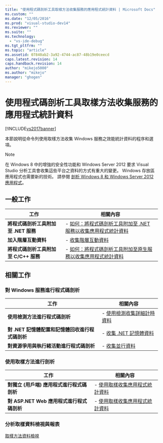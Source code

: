 ```yaml
---
title: "使用程式碼剖析工具取樣方法收集服務的應用程式統計資料 | Microsoft Docs"
ms.custom: ""
ms.date: "12/05/2016"
ms.prod: "visual-studio-dev14"
ms.reviewer: ""
ms.suite: ""
ms.technology: 
  - "vs-ide-debug"
ms.tgt_pltfrm: ""
ms.topic: "article"
ms.assetid: 07840ab2-3a92-4744-ac87-48b19e0ceecd
caps.latest.revision: 14
caps.handback.revision: 14
author: "mikejo5000"
ms.author: "mikejo"
manager: "ghogen"
---
```

# 使用程式碼剖析工具取樣方法收集服務的應用程式統計資料
[!INCLUDE[vs2017banner](../code-quality/includes/vs2017banner.md)]

本節說明從命令列使用取樣方法收集 Windows 服務之效能統計資料的程序和選項。  
  
> [!NOTE]
>  在 Windows 8 中的增強的安全性功能和 Windows Server 2012 要求 Visual Studio 分析工具會收集這些平台之資料的方式有重大的變更。  Windows 存放區應用程式也需要新的技術。  請參閱 [剖析 Windows 8 和 Windows Server 2012 應用程式](../profiling/performance-tools-on-windows-8-and-windows-server-2012-applications.md)。  
  
## 一般工作  
  
|工作|相關內容|  
|--------|----------|  
|**將程式碼剖析工具附加至 .NET 服務**|-   [如何：將程式碼剖析工具附加至 .NET 服務以收集應用程式統計資料](../profiling/how-to-attach-the-profiler-to-a-dotnet-service-to-collect-application-statistics-by-using-the-command-line.md)|  
|**加入階層互動資料**|-   [收集階層互動資料](../profiling/adding-tier-interaction-data-from-the-command-line.md)|  
|**將程式碼剖析工具附加至 C\/C\+\+ 服務**|-   [如何：將程式碼剖析工具附加至原生服務以收集應用程式統計資料](../profiling/how-to-attach-the-profiler-to-a-native-service-to-collect-application-statistics-by-using-the-command-line.md)|  
  
## 相關工作  
  
### 對 Windows 服務進行程式碼剖析  
  
|工作|相關內容|  
|--------|----------|  
|**使用檢測方法進行程式碼剖析**|-   [使用檢測收集詳細計時資料](../profiling/collecting-detailed-timing-data-for-services-by-using-the-instrumentation-method-from-the-profiler-command-line.md)|  
|**對 .NET 記憶體配置和記憶體回收進行程式碼剖析**|-   [收集 .NET 記憶體資料](../profiling/collecting-memory-data-from-dotnet-framework-services-by-using-the-profiler-command-line.md)|  
|**對資源爭用與執行緒活動進行程式碼剖析**|-   [收集並行資料](../profiling/collecting-concurrency-data-for-a-service-by-using-the-profiler-command-line.md)|  
  
### 使用取樣方法進行剖析  
  
|工作|相關內容|  
|--------|----------|  
|**對獨立 \(用戶端\) 應用程式進行程式碼剖析**|-   [使用取樣收集應用程式統計資料](../profiling/collecting-application-statistics-for-stand-alone-applications-by-using-the-profiler-command-line.md)|  
|**對 ASP.NET Web 應用程式進行程式碼剖析**|-   [使用取樣收集應用程式統計資料](../profiling/collecting-application-statistics-for-aspnet-web-applications-using-the-profiler-sampling-method-from-the-command-line.md)|  
  
### 分析取樣資料檢視與報表  
 [取樣方法資料檢視](../profiling/profiler-sampling-method-data-views.md)
